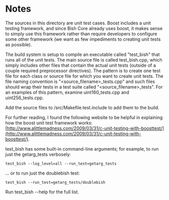 # Notes
The sources in this directory are unit test cases.  Boost includes a
unit testing framework, and since Bish Core already uses boost, it makes
sense to simply use this framework rather than require developers to
configure some other framework (we want as few impediments to creating
unit tests as possible).

The build system is setup to compile an executable called "test_bish"
that runs all of the unit tests.  The main source file is called
test_bish.cpp, which simply includes other files that contain the
actual unit tests (outside of a couple required preprocessor
directives).  The pattern is to create one test file for each class or
source file for which you want to create unit tests.  The file naming
convention is "<source_filename>_tests.cpp" and such files should wrap
their tests in a test suite called "<source_filename>_tests".  For an
examples of this pattern, examine uint160_tests.cpp and
uint256_tests.cpp.

Add the source files to /src/Makefile.test.include to add them to the build.

For further reading, I found the following website to be helpful in
explaining how the boost unit test framework works:
[http://www.alittlemadness.com/2009/03/31/c-unit-testing-with-boosttest/](http://www.alittlemadness.com/2009/03/31/c-unit-testing-with-boosttest/).

test_bish has some built-in command-line arguments; for
example, to run just the getarg_tests verbosely:

    test_bish --log_level=all --run_test=getarg_tests

... or to run just the doublebish test:

    test_bish --run_test=getarg_tests/doublebish

Run  test_bish --help   for the full list.

